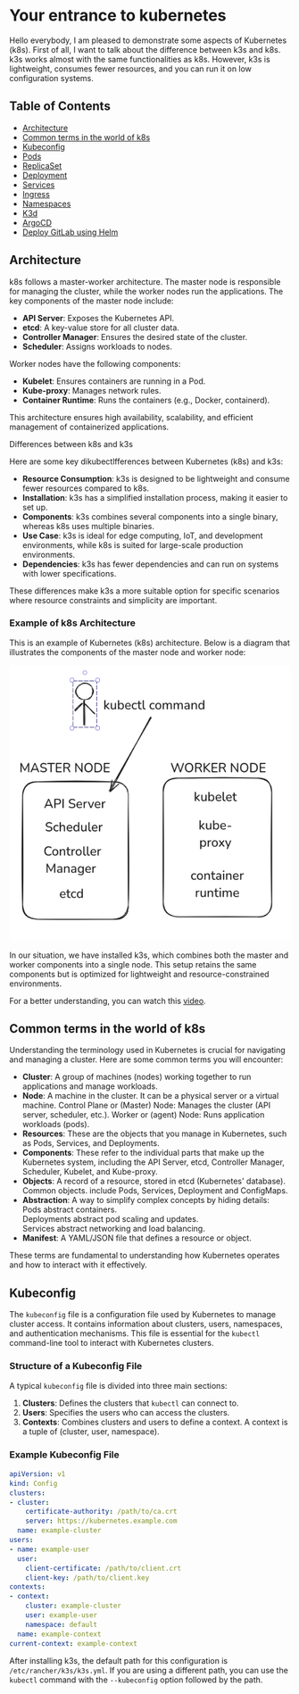 # Your entrance to kubernetes

Hello everybody, I am pleased to demonstrate some aspects of Kubernetes (k8s). First of all, I want to talk about the difference between k3s and k8s. k3s works almost with the same functionalities as k8s. However, k3s is lightweight, consumes fewer resources, and you can run it on low configuration systems.

## Table of Contents
- [Architecture](#architecture)
- [Common terms in the world of k8s](#common-terms-in-the-world-of-k8s)
- [Kubeconfig](#kubeconfig)
- [Pods](#pods)
- [ReplicaSet](#replicaset)
- [Deployment](#deployment)
- [Services](#services)
- [Ingress](#ingress)
- [Namespaces](#namespaces)
- [K3d](#k3d)
- [ArgoCD](#argocd)
- [Deploy GitLab using Helm](#deploy-gitlab-using-helm)

## Architecture

k8s follows a master-worker architecture. The master node is responsible for managing the cluster, while the worker nodes run the applications. The key components of the master node include:

- **API Server**: Exposes the Kubernetes API.
- **etcd**: A key-value store for all cluster data.
- **Controller Manager**: Ensures the desired state of the cluster.
- **Scheduler**: Assigns workloads to nodes.

Worker nodes have the following components:

- **Kubelet**: Ensures containers are running in a Pod.
- **Kube-proxy**: Manages network rules.
- **Container Runtime**: Runs the containers (e.g., Docker, containerd).

This architecture ensures high availability, scalability, and efficient management of containerized applications.

 Differences between k8s and k3s

Here are some key dikubectlfferences between Kubernetes (k8s) and k3s:

- **Resource Consumption**: k3s is designed to be lightweight and consume fewer resources compared to k8s.
- **Installation**: k3s has a simplified installation process, making it easier to set up.
- **Components**: k3s combines several components into a single binary, whereas k8s uses multiple binaries.
- **Use Case**: k3s is ideal for edge computing, IoT, and development environments, while k8s is suited for large-scale production environments.
- **Dependencies**: k3s has fewer dependencies and can run on systems with lower specifications.

These differences make k3s a more suitable option for specific scenarios where resource constraints and simplicity are important.

### Example of k8s Architecture

This is an example of Kubernetes (k8s) architecture. Below is a diagram that illustrates the components of the master node and worker node:

![Kubernetes Architecture](./imgs/k8s-architecture.png)

In our situation, we have installed k3s, which combines both the master and worker components into a single node. This setup retains the same components but is optimized for lightweight and resource-constrained environments.

For a better understanding, you can watch this [video](https://www.youtube.com/watch?v=umXEmn3cMWY).

## Common terms in the world of k8s

Understanding the terminology used in Kubernetes is crucial for navigating and managing a cluster. Here are some common terms you will encounter:

- **Cluster**: A group of machines (nodes) working together to run applications and manage workloads.
- **Node**: A machine in the cluster. It can be a physical server or a virtual machine.
Control Plane or (Master) Node: Manages the cluster (API server, scheduler, etc.).
Worker or (agent) Node: Runs application workloads (pods).
- **Resources**: These are the objects that you manage in Kubernetes, such as Pods, Services, and Deployments.
- **Components**: These refer to the individual parts that make up the Kubernetes system, including the API Server, etcd, Controller Manager, Scheduler, Kubelet, and Kube-proxy.
- **Objects**: A record of a resource, stored in etcd (Kubernetes' database). Common objects.  include Pods, Services, Deployment and ConfigMaps.
- **Abstraction**: A way to simplify complex concepts by hiding details:</br>
Pods abstract containers.</br>
Deployments abstract pod scaling and updates.</br>
Services abstract networking and load balancing.
- **Manifest**: A YAML/JSON file that defines a resource or object.

These terms are fundamental to understanding how Kubernetes operates and how to interact with it effectively.

## Kubeconfig

The `kubeconfig` file is a configuration file used by Kubernetes to manage cluster access. It contains information about clusters, users, namespaces, and authentication mechanisms. This file is essential for the `kubectl` command-line tool to interact with Kubernetes clusters.

### Structure of a Kubeconfig File

A typical `kubeconfig` file is divided into three main sections:

1. **Clusters**: Defines the clusters that `kubectl` can connect to.
2. **Users**: Specifies the users who can access the clusters.
3. **Contexts**: Combines clusters and users to define a context. A context is a tuple of (cluster, user, namespace).

### Example Kubeconfig File

```yaml
apiVersion: v1
kind: Config
clusters:
- cluster:
    certificate-authority: /path/to/ca.crt
    server: https://kubernetes.example.com
  name: example-cluster
users:
- name: example-user
  user:
    client-certificate: /path/to/client.crt
    client-key: /path/to/client.key
contexts:
- context:
    cluster: example-cluster
    user: example-user
    namespace: default
  name: example-context
current-context: example-context
```

After installing k3s, the default path for this configuration is `/etc/rancher/k3s/k3s.yml`. If you are using a different path, you can use the `kubectl` command with the `--kubeconfig` option followed by the path.

